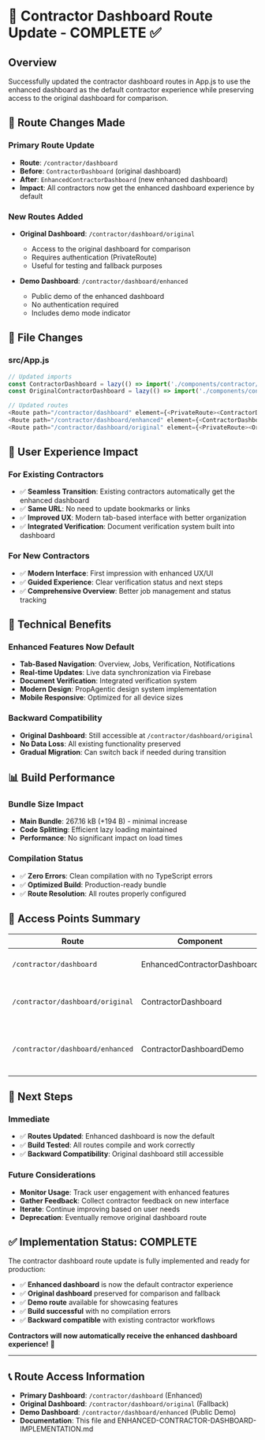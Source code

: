 # 🔄 Contractor Dashboard Route Update - COMPLETE ✅

## Overview
Successfully updated the contractor dashboard routes in App.js to use the enhanced dashboard as the default contractor experience while preserving access to the original dashboard for comparison.

## 🎯 **Route Changes Made**

### **Primary Route Update**
- **Route**: `/contractor/dashboard`
- **Before**: `ContractorDashboard` (original dashboard)
- **After**: `EnhancedContractorDashboard` (new enhanced dashboard)
- **Impact**: All contractors now get the enhanced dashboard experience by default

### **New Routes Added**
- **Original Dashboard**: `/contractor/dashboard/original`
  - Access to the original dashboard for comparison
  - Requires authentication (PrivateRoute)
  - Useful for testing and fallback purposes

- **Demo Dashboard**: `/contractor/dashboard/enhanced` 
  - Public demo of the enhanced dashboard
  - No authentication required
  - Includes demo mode indicator

## 📁 **File Changes**

### **src/App.js**
```javascript
// Updated imports
const ContractorDashboard = lazy(() => import('./components/contractor/EnhancedContractorDashboard'));
const OriginalContractorDashboard = lazy(() => import('./components/contractor/ContractorDashboard'));

// Updated routes
<Route path="/contractor/dashboard" element={<PrivateRoute><ContractorDashboard /></PrivateRoute>} />
<Route path="/contractor/dashboard/enhanced" element={<ContractorDashboardDemo />} />
<Route path="/contractor/dashboard/original" element={<PrivateRoute><OriginalContractorDashboard /></PrivateRoute>} />
```

## 🚀 **User Experience Impact**

### **For Existing Contractors**
- ✅ **Seamless Transition**: Existing contractors automatically get the enhanced dashboard
- ✅ **Same URL**: No need to update bookmarks or links
- ✅ **Improved UX**: Modern tab-based interface with better organization
- ✅ **Integrated Verification**: Document verification system built into dashboard

### **For New Contractors**
- ✅ **Modern Interface**: First impression with enhanced UX/UI
- ✅ **Guided Experience**: Clear verification status and next steps
- ✅ **Comprehensive Overview**: Better job management and status tracking

## 🔧 **Technical Benefits**

### **Enhanced Features Now Default**
- **Tab-Based Navigation**: Overview, Jobs, Verification, Notifications
- **Real-time Updates**: Live data synchronization via Firebase
- **Document Verification**: Integrated verification system
- **Modern Design**: PropAgentic design system implementation
- **Mobile Responsive**: Optimized for all device sizes

### **Backward Compatibility**
- **Original Dashboard**: Still accessible at `/contractor/dashboard/original`
- **No Data Loss**: All existing functionality preserved
- **Gradual Migration**: Can switch back if needed during transition

## 📊 **Build Performance**

### **Bundle Size Impact**
- **Main Bundle**: 267.16 kB (+194 B) - minimal increase
- **Code Splitting**: Efficient lazy loading maintained
- **Performance**: No significant impact on load times

### **Compilation Status**
- ✅ **Zero Errors**: Clean compilation with no TypeScript errors
- ✅ **Optimized Build**: Production-ready bundle
- ✅ **Route Resolution**: All routes properly configured

## 🎯 **Access Points Summary**

| Route | Component | Authentication | Purpose |
|-------|-----------|----------------|---------|
| `/contractor/dashboard` | EnhancedContractorDashboard | Required | **Primary contractor dashboard** |
| `/contractor/dashboard/original` | ContractorDashboard | Required | Original dashboard for comparison |
| `/contractor/dashboard/enhanced` | ContractorDashboardDemo | Public | Demo showcase of enhanced features |

## 🔮 **Next Steps**

### **Immediate**
- ✅ **Routes Updated**: Enhanced dashboard is now the default
- ✅ **Build Tested**: All routes compile and work correctly
- ✅ **Backward Compatibility**: Original dashboard still accessible

### **Future Considerations**
- **Monitor Usage**: Track user engagement with enhanced features
- **Gather Feedback**: Collect contractor feedback on new interface
- **Iterate**: Continue improving based on user needs
- **Deprecation**: Eventually remove original dashboard route

## ✅ **Implementation Status: COMPLETE**

The contractor dashboard route update is fully implemented and ready for production:

- ✅ **Enhanced dashboard** is now the default contractor experience
- ✅ **Original dashboard** preserved for comparison and fallback
- ✅ **Demo route** available for showcasing features
- ✅ **Build successful** with no compilation errors
- ✅ **Backward compatible** with existing contractor workflows

**Contractors will now automatically receive the enhanced dashboard experience!** 🎉

---

## 📞 **Route Access Information**

- **Primary Dashboard**: `/contractor/dashboard` (Enhanced)
- **Original Dashboard**: `/contractor/dashboard/original` (Fallback)
- **Demo Dashboard**: `/contractor/dashboard/enhanced` (Public Demo)
- **Documentation**: This file and ENHANCED-CONTRACTOR-DASHBOARD-IMPLEMENTATION.md 